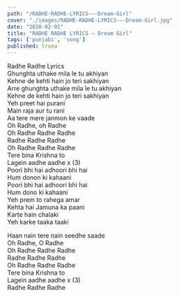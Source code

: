 ```yaml
---
path: "/RADHE-RADHE-LYRICS-–-Dream-Girl"
cover: "./images/RADHE-RADHE-LYRICS-–-Dream-Girl.jpg"
date: "2020-02-01"
title: "RADHE RADHE LYRICS – Dream Girl"
tags: ['punjabi', 'song']
published: truea
---
```

  
Radhe Radhe Lyrics  
Ghunghta uthake mila le tu akhiyan  
Kehne de kehti hain jo teri sakhiyan  
Arre ghunghta uthake mila le tu akhiyan  
Kehne de kehti hain jo teri sakhiyan  
Yeh preet hai purani  
Main raja aur tu rani  
Aa tere mere janmon ke vaade  
Oh Radhe, oh Radhe  
Oh Radhe Radhe Radhe  
Radhe Radhe Radhe  
Oh Radhe Radhe Radhe  
Tere bina Krishna to  
Lagein aadhe aadhe x (3)  
Poori bhi hai adhoori bhi hai  
Hum donon ki kahaani  
Poori bhi hai adhoori bhi hai  
Hum dono ki kahaani  
Yeh prem to rahega amar  
Kehta hai Jamuna ka paani  
Karte hain chalaki  
Yeh karke taaka taaki  
  
  
  
  
  
  
Haan nain tere nain seedhe saade  
Oh Radhe, O Radhe  
Oh Radhe Radhe Radhe  
Radhe Radhe Radhe  
Oh Radhe Radhe Radhe  
Tere bina Krishna to  
Lagein aadhe aadhe x (3)  
Radhe Radhe Radhe  
